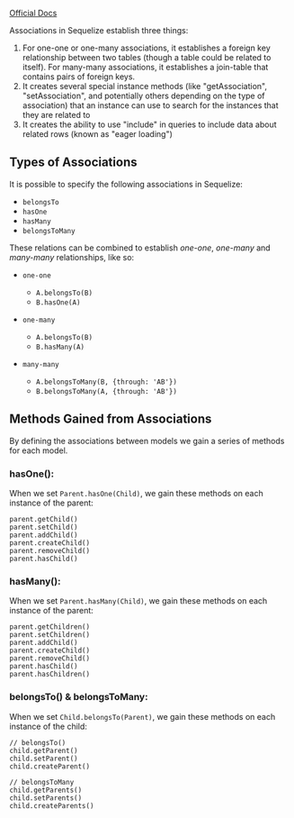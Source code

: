 [Official Docs](http://docs.sequelizejs.com/manual/tutorial/associations.html)

Associations in Sequelize establish three things:

1. For one-one or one-many associations, it establishes a foreign key relationship between two tables (though a table could be related to itself). For many-many associations, it establishes a join-table that contains pairs of foreign keys.
2. It creates several special instance methods (like "getAssociation", "setAssociation", and potentially others depending on the type of association) that an instance can use to search for the instances that they are related to
3. It creates the ability to use "include" in queries to include data about related rows (known as "eager loading")

## Types of Associations

It is possible to specify the following associations in Sequelize:

* `belongsTo`
* `hasOne`
* `hasMany`
* `belongsToMany`

These relations can be combined to establish *one-one*, *one-many* and *many-many* relationships, like so:

* `one-one`
  * `A.belongsTo(B)`
  * `B.hasOne(A)`

* `one-many`
  * `A.belongsTo(B)`
  * `B.hasMany(A)`

* `many-many`
  * `A.belongsToMany(B, {through: 'AB'})`
  * `B.belongsToMany(A, {through: 'AB'})`

## Methods Gained from Associations

By defining the associations between models we gain a series of methods for each model.

### hasOne():

When we set `Parent.hasOne(Child)`, we gain these methods on each instance of the parent:

```
parent.getChild()
parent.setChild()
parent.addChild()
parent.createChild()
parent.removeChild()
parent.hasChild()
```

### hasMany():

When we set `Parent.hasMany(Child)`, we gain these methods on each instance of the parent:
```
parent.getChildren()
parent.setChildren()
parent.addChild()
parent.createChild()
parent.removeChild()
parent.hasChild()
parent.hasChildren()
```

### belongsTo() & belongsToMany:

When we set `Child.belongsTo(Parent)`, we gain these methods on each instance of the child:
```
// belongsTo()
child.getParent()
child.setParent()
child.createParent()

// belongsToMany
child.getParents()
child.setParents()
child.createParents()
```